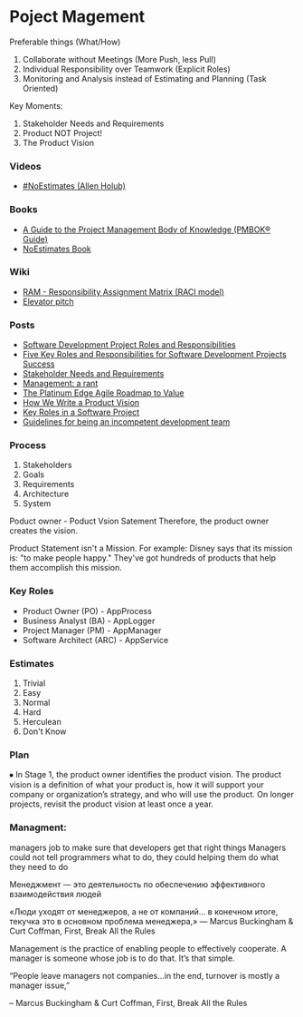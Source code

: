 # Poject Magement

Preferable things (What/How)
1.	Collaborate without Meetings (More Push, less Pull)
2.	Individual Responsibility over Teamwork (Explicit Roles)
3.	Monitoring and Analysis instead of Estimating and Planning (Task Oriented)

Key Moments:
1.	Stakeholder Needs and Requirements
2.	Product NOT Project!
3.	The Product Vision

### Videos
  - [#NoEstimates (Allen Holub)](https://www.youtube.com/watch?v=QVBlnCTu9Ms)

### Books
  - [A Guide to the Project Management Body of Knowledge (PMBOK® Guide)](https://www.amazon.com/PMP-Exam-Prep-Eighth-Updated/dp/1932735658/ref=sr_1_13?s=books&ie=UTF8&qid=1537173916&sr=1-13&keywords=PMBOK+exam)
  - [NoEstimates Book](https://oikosofyseries.com/no-estimates-book-order)


### Wiki
  - [RAM - Responsibility Assignment Matrix (RACI model)](https://en.wikipedia.org/wiki/Responsibility_assignment_matrix)
  - [Elevator pitch](https://en.wikipedia.org/wiki/Elevator_pitch)

### Posts
  - [Software Development Project Roles and Responsibilities](https://www.atlascode.com/blog/software-development-project-roles-and-responsibilities/)
  - [Five Key Roles and Responsibilities for Software Development Projects Success](http://solve100.com/responsibilities-for-software-development-success/)
  - [Stakeholder Needs and Requirements](https://www.sebokwiki.org/wiki/Stakeholder_Needs_and_Requirements)
  - [Management: a rant](https://mdzlog.alcor.net/2013/11/07/management-a-rant/)
  - [The Platinum Edge Agile Roadmap to Value](https://platinumedge.com/blog/agile-roadmap-to-value)
  - [How We Write a Product Vision](https://www.yegor256.com/2014/10/20/how-we-write-product-vision.html)
  - [Key Roles in a Software Project](https://www.yegor256.com/2016/07/10/software-project-roles.html)
  - [Guidelines for being an incompetent development team](https://www.happybearsoftware.com/things-incompetent-developers-do)

### Process

1.	Stakeholders
2.	Goals
3.	Requirements
4.	Architecture
5.	System

Poduct owner - Poduct Vsion Satement
Therefore, the product owner creates the vision. 

Product Statement isn't a Mission. For example: 
Disney says that its mission is: "to make people happy." They've got hundreds of products that help them accomplish this mission.

### Key Roles
  -	Product Owner (PO) - AppProcess
  -	Business Analyst (BA) - AppLogger
  - Project Manager (PM)  - AppManager
  - Software Architect (ARC) - AppService

### Estimates
1.	Trivial
2.	Easy
3.	Normal
4.	Hard
5.	Herculean
6.	Don't Know

### Plan
⦁	In Stage 1, the product owner identifies the product vision. The product vision is a definition of what your product is, how it will support your company or organization’s strategy, and who will use the product. On longer projects, revisit the product vision at least once a year.

### Managment:

managers job to make sure that developers get that right things
Managers could not tell programmers what to do, they could helping them do what they need to do

Менеджмент — это деятельность по обеспечению эффективного взаимодействия людей

«Люди уходят от менеджеров, а не от компаний… в конечном итоге, текучка это в основном проблема менеджера,»
— Marcus Buckingham & Curt Coffman, First, Break All the Rules

Management is the practice of enabling people to effectively cooperate. A manager is someone whose job is to do that. It’s that simple. 

“People leave managers not companies…in the end, turnover is mostly a manager issue,”

– Marcus Buckingham & Curt Coffman, First, Break All the Rules

